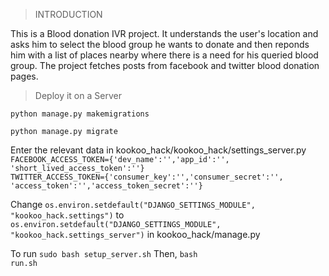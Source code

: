 <blockquote>INTRODUCTION</blockquote>
This is a Blood donation IVR project. It understands the user's location and asks him to select the blood group he wants to donate and then reponds him with a list of places nearby where there is a need for his queried blood group. The project fetches posts from facebook and twitter blood donation pages.

<blockquote>Deploy it on a Server</blockquote>
<code>python manage.py makemigrations</code>

<code>python manage.py migrate</code>

Enter the relevant data in kookoo_hack/kookoo_hack/settings_server.py
<code>
FACEBOOK_ACCESS_TOKEN={'dev_name':'','app_id':'',
'short_lived_access_token':''}
TWITTER_ACCESS_TOKEN={'consumer_key':'','consumer_secret':'',
'access_token':'','access_token_secret':''}
</code>

Change
<code>os.environ.setdefault("DJANGO_SETTINGS_MODULE", "kookoo_hack.settings")</code>
to
<code>os.environ.setdefault("DJANGO_SETTINGS_MODULE", "kookoo_hack.settings_server")</code>
in kookoo_hack/manage.py

To run
<code>sudo bash setup_server.sh</code>
Then,
<code>bash run.sh</code>